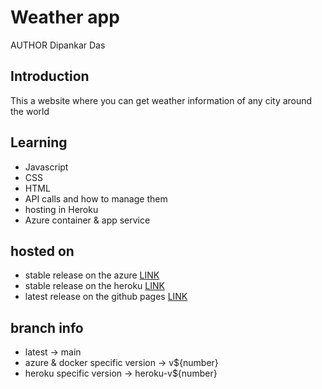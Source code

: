 # Weather app
AUTHOR Dipankar Das

## Introduction
This a website where you can get weather information of any city around the world

## Learning
- Javascript
- CSS
- HTML
- API calls and how to manage them
- hosting in Heroku
- Azure container & app service

## hosted on
* stable release on the azure  [LINK](https://dipweatherwebapp.azurewebsites.net)
* stable release on the heroku  [LINK](https://dipweatherapp.herokuapp.com/)
* latest release on the github pages  [LINK](https://dipsonu10.github.io/Weather-App/)

## branch info
* latest -> main
* azure & docker specific version -> v${number}
* heroku specific version -> heroku-v${number}


